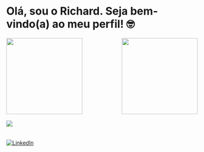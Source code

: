 # Olá, sou o Richard. Seja bem-vindo(a) ao meu perfil! 🤓

<div style="display: flex;justify-content: space-between; align-items: center; gap: 40px;">
  <a href="https://github.com/RichardSantosPaiva">
    <img src="https://github-readme-stats.vercel.app/api?username=RichardSantosPaiva&show_icons=true&theme=radical&rank_icon=github&bg_color=1a1a1a&text_color=ffffff" height="200" />
  </a>

  <a  href="https://github.com/RichardSantosPaiva/convoychat">
    <img src="https://github-readme-stats.vercel.app/api/top-langs?username=RichardSantosPaiva&layout=compact&langs_count=8&card_width=320&bg_color=1a1a1a&text_color=ffffff" height="200" />
  </a>
</div>

<br />

<a href="https://skillicons.dev">
  <img src="https://skillicons.dev/icons?i=js,typescript,css,html,nextjs,tailwind,bootstrap,spring,mysql,docker,react,git,php" />
</a>

<br/>
<br/>
<br/>

<a href="https://www.linkedin.com/in/richard-dos-santos-paiva-108681272/" target="_blank">
  <img src="https://img.shields.io/badge/LinkedIn-0A66C2?style=for-the-badge&logo=linkedin&logoColor=white" alt="LinkedIn" />
</a>





